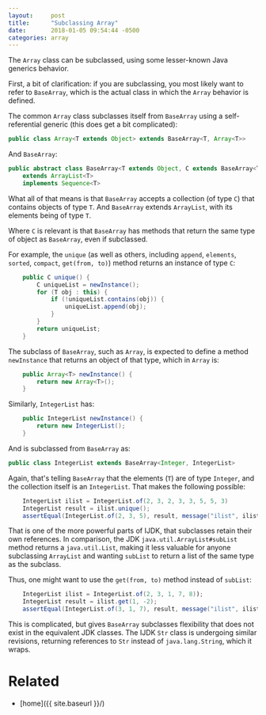```yaml
---
layout:     post
title:      "Subclassing Array"
date:       2018-01-05 09:54:44 -0500
categories: array
---
```

The `Array` class can be subclassed, using some lesser-known Java generics behavior.

First, a bit of clarification: if you are subclassing, you most likely want to refer to `BaseArray`,
which is the actual class in which the `Array` behavior is defined.

The common `Array` class subclasses itself from `BaseArray` using a self-referential generic (this
does get a bit complicated):

```java
public class Array<T extends Object> extends BaseArray<T, Array<T>>
```

And `BaseArray`:

```java
public abstract class BaseArray<T extends Object, C extends BaseArray<T, C>>
    extends ArrayList<T>
    implements Sequence<T>
```

What all of that means is that `BaseArray` accepts a collection (of type `C`) that contains objects
of type `T`. And `BaseArray` extends `ArrayList`, with its elements being of type `T`.

Where `C` is relevant is that `BaseArray` has methods that return the same type of object as
`BaseArray`, even if subclassed.

For example, the `unique` (as well as others, including `append`, `elements`, `sorted`, `compact`,
`get(from, to)`) method returns an instance of type `C`:

```java
    public C unique() {
        C uniqueList = newInstance();
        for (T obj : this) {
            if (!uniqueList.contains(obj)) {
                uniqueList.append(obj);
            }
        }
        return uniqueList;
    }
```

The subclass of `BaseArray`, such as `Array`, is expected to define a method `newInstance` that
returns an object of that type, which in `Array` is:

```java
    public Array<T> newInstance() {
        return new Array<T>();
    }
```

Similarly, `IntegerList` has:

```java
    public IntegerList newInstance() {
        return new IntegerList();
    }
```

And is subclassed from `BaseArray` as:

```java
public class IntegerList extends BaseArray<Integer, IntegerList>
```

Again, that's telling `BaseArray` that the elements (`T`) are of type `Integer`, and the collection
itself is an `IntegerList`. That makes the following possible:

```java
    IntegerList ilist = IntegerList.of(2, 3, 2, 3, 3, 5, 5, 3)
    IntegerList result = ilist.unique();
    assertEqual(IntegerList.of(2, 3, 5), result, message("ilist", ilist));
```

That is one of the more powerful parts of IJDK, that subclasses retain their own references. In
comparison, the JDK `java.util.ArrayList#subList` method returns a `java.util.List`, making it less
valuable for anyone subclassing `ArrayList` and wanting `subList` to return a list of the same type
as the subclass.

Thus, one might want to use the `get(from, to)` method instead of `subList`:

```java
    IntegerList ilist = IntegerList.of(2, 3, 1, 7, 8));
    IntegerList result = ilist.get(1, -2);
    assertEqual(IntegerList.of(3, 1, 7), result, message("ilist", ilist));
```

This is complicated, but gives `BaseArray` subclasses flexibility that does not exist in the
equivalent JDK classes. The IJDK `Str` class is undergoing similar revisions, returning references
to `Str` instead of `java.lang.String`, which it wraps.

# Related

* [home]({{ site.baseurl }}/)
